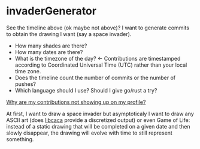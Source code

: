 # invaderGenerator
See the timeline above (ok maybe not above)? I want to generate commits to obtain the drawing I want (say a space invader).

* How many shades are there?
* How many dates are there?
* What is the timezone of the day? ← Contributions are timestamped according to Coordinated Universal Time (UTC) rather than your local time zone. 
* Does the timeline count the number of commits or the number of pushes?
* Which language should I use? Should I give go/rust a try?

[Why are my contributions not showing up on my profile?](https://help.github.com/articles/why-are-my-contributions-not-showing-up-on-my-profile/)

At first, I want to draw a space invader but asymptoticaly I want to draw any ASCII art (does [libcaca](http://caca.zoy.org/wiki/libcaca) provide a discretized output) or even Game of Life: instead of a static drawing that will be completed on a given date and then slowly disappear, the drawing will evolve with time to still represent something.

